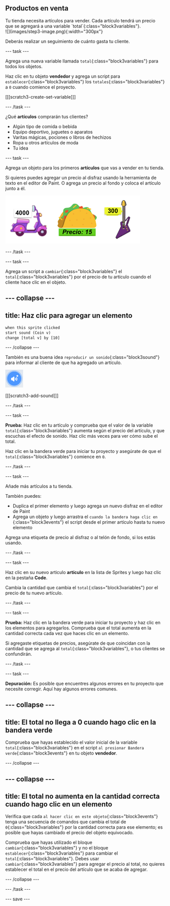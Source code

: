 ## Productos en venta

<div style="display: flex; flex-wrap: wrap">
<div style="flex-basis: 200px; flex-grow: 1; margin-right: 15px;">
Tu tienda necesita artículos para vender. Cada artículo tendrá un precio que se agregará a una variable `total`{:class="block3variables"}.
</div>
<div>
![](images/step3-image.png){:width="300px"}
</div>
</div>

Deberás realizar un seguimiento de cuánto gasta tu cliente.

--- task ---

Agrega una nueva variable llamada `total`{:class="block3variables"} para todos los objetos.

Haz clic en tu objeto **vendedor** y agrega un script para `establecer`{:class="block3variables"} los `totales`{:class="block3variables"} a `0` cuando comience el proyecto.

[[[scratch3-create-set-variable]]]

--- /task ---

¿Qué **artículos** comprarán tus clientes?
+ Algún tipo de comida o bebida
+ Equipo deportivo, juguetes o aparatos
+ Varitas mágicas, pociones o libros de hechizos
+ Ropa u otros artículos de moda
+ Tu idea

--- task ---

Agrega un objeto para los primeros **artículos** que vas a vender en tu tienda.

Si quieres puedes agregar un precio al disfraz usando la herramienta de texto en el editor de Paint. O agrega un precio al fondo y coloca el artículo junto a él.

![Ejemplos de artículos con cantidades escritas junto a ellos.](images/item-amounts.png)

--- /task ---

--- task ---

Agrega un script a `cambiar`{:class="block3variables"} el `total`{:class="block3variables"} por el precio de tu artículo cuando el cliente hace clic en el objeto.

--- collapse ---
---
title: Haz clic para agregar un elemento
---

```blocks3
when this sprite clicked
start sound (Coin v)
change [total v] by [10]
```

--- /collapse ---

También es una buena idea `reproducir un sonido`{:class="block3sound"} para informar al cliente de que ha agregado un artículo.

![El icono para agregar un sonido](images/add-sound.png)

[[[scratch3-add-sound]]]

--- /task ---

--- task ---

**Prueba:** Haz clic en tu artículo y comprueba que el valor de la variable `total`{:class="block3variables"} aumenta según el precio del artículo, y que escuchas el efecto de sonido. Haz clic más veces para ver cómo sube el total.

Haz clic en la bandera verde para iniciar tu proyecto y asegúrate de que el `total`{:class="block3variables"} comience en `0`.

--- /task ---

--- task ---

Añade más artículos a tu tienda.

También puedes:
+ Duplica el primer elemento y luego agrega un nuevo disfraz en el editor de Paint
+ Agrega un objeto y luego arrastra el `cuando la bandera haga clic en` {:class="block3events"} el script desde el primer artículo hasta tu nuevo elemento

Agrega una etiqueta de precio al disfraz o al telón de fondo, si los estás usando.

--- /task ---

--- task ---

Haz clic en su nuevo articulo **artículo** en la lista de Sprites y luego haz clic en la pestaña **Code**.

Cambia la cantidad que cambia el `total`{:class="block3variables"} por el precio de tu nuevo artículo.

--- /task ---

--- task ---

**Prueba:** Haz clic en la bandera verde para iniciar tu proyecto y haz clic en los elementos para agregarlos. Comprueba que el total aumenta en la cantidad correcta cada vez que haces clic en un elemento.

Si agregaste etiquetas de precios, asegúrate de que coincidan con la cantidad que se agrega al `total`{:class="block3variables"}, o tus clientes se confundirán.

--- /task ---

--- task ---

**Depuración:** Es posible que encuentres algunos errores en tu proyecto que necesite corregir. Aquí hay algunos errores comunes.

--- collapse ---
---
title: El total no llega a 0 cuando hago clic en la bandera verde
---

Comprueba que hayas establecido el valor inicial de la variable `total`{:class="block3variables"} en el script `al presionar Bandera verde`{:class="block3events"} en tu objeto **vendedor**.

--- /collapse ---

--- collapse ---
---
title: El total no aumenta en la cantidad correcta cuando hago clic en un elemento
---

Verifica que cada `al hacer clic en este objeto`{:class="block3events"} tenga una secuencia de comandos que cambia el total de `0`{:class="block3variables"} por la cantidad correcta para ese elemento; es posible que hayas cambiado el precio del objeto equivocado.

Comprueba que hayas utilizado el bloque `cambiar`{:class="block3variables"} y no el bloque `establecer`{:class="block3variables"} para cambiar el `total`{:class="block3variables"}. Debes usar `cambiar`{:class="block3variables"} para agregar el precio al total, no quieres establecer el total en el precio del artículo que se acaba de agregar.

--- /collapse ---

--- /task ---

--- save ---

